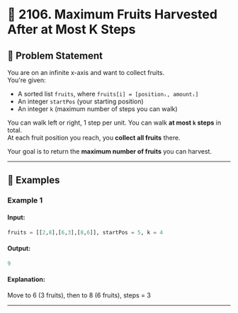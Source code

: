 # 🥭 2106. Maximum Fruits Harvested After at Most K Steps

## 🧩 Problem Statement

You are on an infinite x-axis and want to collect fruits.  
You're given:

- A sorted list `fruits`, where `fruits[i] = [positionᵢ, amountᵢ]`
- An integer `startPos` (your starting position)
- An integer `k` (maximum number of steps you can walk)

You can walk left or right, 1 step per unit. You can walk **at most `k` steps** in total.  
At each fruit position you reach, you **collect all fruits** there.

Your goal is to return the **maximum number of fruits** you can harvest.

---

## 📘 Examples

### Example 1
#### Input: 
```python
fruits = [[2,8],[6,3],[8,6]], startPos = 5, k = 4
```
#### Output: 
```python
9
```
#### Explanation: 
Move to 6 (3 fruits), then to 8 (6 fruits), steps = 3

----
